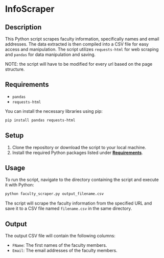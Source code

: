 
# InfoScraper

## Description
This Python script scrapes faculty information, specifically names and email addresses. The data extracted is then compiled into a CSV file for easy access and manipulation. The script utilizes `requests-html` for web scraping and `pandas` for data manipulation and saving.

NOTE: the script will have to be modified for every url based on the page structure.

## Requirements
- `pandas`
- `requests-html`

You can install the necessary libraries using pip:

```bash
pip install pandas requests-html
```

## Setup
1. Clone the repository or download the script to your local machine.
3. Install the required Python packages listed under [**Requirements**](#requirements).

## Usage
To run the script, navigate to the directory containing the script and execute it with Python:

```bash
python faculty_scraper.py output_filename.csv
```

The script will scrape the faculty information from the specified URL and save it to a CSV file named `filename.csv` in the same directory.

## Output
The output CSV file will contain the following columns:
- `FName`: The first names of the faculty members.
- `Email`: The email addresses of the faculty members.
